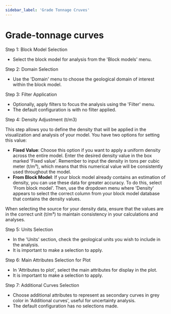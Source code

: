 ```yaml
---
sidebar_label: 'Grade Tonnage Cruves'
---
```


# **Grade-tonnage curves**

Step 1: Block Model Selection

* Select the block model for analysis from the 'Block models' menu.

Step 2: Domain Selection

* Use the 'Domain' menu to choose the geological domain of interest within the block model.

Step 3: Filter Application

* Optionally, apply filters to focus the analysis using the 'Filter' menu.  
* The default configuration is with no filter applied.

Step 4: Density Adjustment (t/m3)

This step allows you to define the density that will be applied in the visualization and analysis of your model. You have two options for setting this value:

* **Fixed Value**: Choose this option if you want to apply a uniform density across the entire model. Enter the desired density value in the box marked 'Fixed value'. Remember to input the density in tons per cubic meter (t/m³), which means that this numerical value will be consistently used throughout the model.  
* **From Block Model**: If your block model already contains an estimation of density, you can use these data for greater accuracy. To do this, select 'From block model'. Then, use the dropdown menu where 'Density' appears to select the correct column from your block model database that contains the density values.

When selecting the source for your density data, ensure that the values are in the correct unit (t/m³) to maintain consistency in your calculations and analyses.

Step 5: Units Selection

* In the 'Units' section, check the geological units you wish to include in the analysis.  
* It is important to make a selection to apply.

Step 6: Main Attributes Selection for Plot

* In 'Attributes to plot', select the main attributes for display in the plot.  
* It is important to make a selection to apply.

Step 7: Additional Curves Selection

* Choose additional attributes to represent as secondary curves in grey color in 'Additional curves', useful for uncertainty analysis.  
* The default configuration has no selections made.
